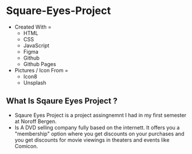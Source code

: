 # Square-Eyes-Project
- Created With = 
    - HTML 
    - CSS  
    - JavaScript
    - Figma 
    - Github 
    - Github Pages
- Pictures / Icon From = 
    - Icon8
    - Unsplash

## What Is Sqaure Eyes Project ? 
- Sqaure Eyes Project is a project assingnemnt I had in my first semester at Noroff Bergen.
- Is A DVD selling company fully based on the internett. It offers you a "membership" option where you get discounts on your purchases and you get discounts for movie viewings in theaters and events like Comicon.